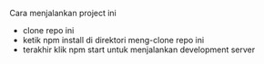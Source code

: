 Cara menjalankan project ini 
- clone repo ini
- ketik npm install di direktori meng-clone repo ini
- terakhir klik npm start untuk menjalankan development server
